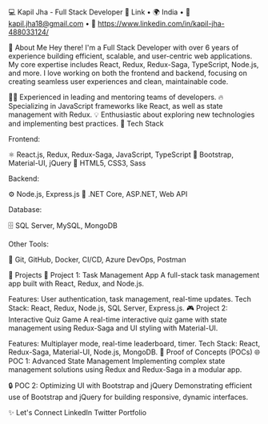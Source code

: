 💻 Kapil Jha - Full Stack Developer
🔗 Link • 🌍 India • 📧 kapil.jha18@gmail.com • 💼 https://www.linkedin.com/in/kapil-jha-488033124/

👋 About Me
Hey there! I'm a Full Stack Developer with over 6 years of experience building efficient, scalable, and user-centric web applications. My core expertise includes React, Redux, Redux-Saga, TypeScript, Node.js, and more. I love working on both the frontend and backend, focusing on creating seamless user experiences and clean, maintainable code.

🧑‍🏫 Experienced in leading and mentoring teams of developers.
🔥 Specializing in JavaScript frameworks like React, as well as state management with Redux.
💡 Enthusiastic about exploring new technologies and implementing best practices.
🔧 Tech Stack

Frontend:

⚛️ React.js, Redux, Redux-Saga, JavaScript, TypeScript
💅 Bootstrap, Material-UI, jQuery
🎨 HTML5, CSS3, Sass

Backend:

⚙️ Node.js, Express.js
💼 .NET Core, ASP.NET, Web API

Database:

🗄️ SQL Server, MySQL, MongoDB

Other Tools:

🧰 Git, GitHub, Docker, CI/CD, Azure DevOps, Postman


🚀 Projects
📝 Project 1: Task Management App
A full-stack task management app built with React, Redux, and Node.js.

Features: User authentication, task management, real-time updates.
Tech Stack: React, Redux, Node.js, SQL Server, Express.js.
🎮 Project 2: Interactive Quiz Game
A real-time interactive quiz game with state management using Redux-Saga and UI styling with Material-UI.

Features: Multiplayer mode, real-time leaderboard, timer.
Tech Stack: React, Redux-Saga, Material-UI, Node.js, MongoDB.
🧪 Proof of Concepts (POCs)
🌐 POC 1: Advanced State Management
Implementing complex state management solutions using Redux and Redux-Saga in a modular app.

🔒 POC 2: Optimizing UI with Bootstrap and jQuery
Demonstrating efficient use of Bootstrap and jQuery for building responsive, dynamic interfaces.

✨ Let's Connect
LinkedIn
Twitter
Portfolio
